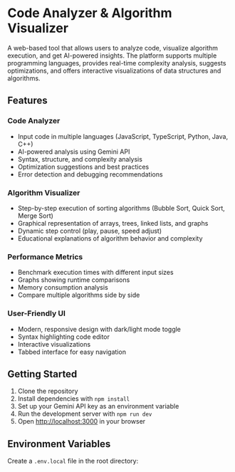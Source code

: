 # Code Analyzer & Algorithm Visualizer    
       
A web-based tool that allows users to analyze code, visualize algorithm execution, and get AI-powered insights. The platform supports multiple programming languages, provides real-time complexity analysis, suggests optimizations, and offers interactive visualizations of data structures and algorithms.    

## Features   
   
### Code Analyzer 
- Input code in multiple languages (JavaScript, TypeScript, Python, Java, C++)
- AI-powered analysis using Gemini API  
- Syntax, structure, and complexity analysis 
- Optimization suggestions and best practices
- Error detection and debugging recommendations

### Algorithm Visualizer
- Step-by-step execution of sorting algorithms (Bubble Sort, Quick Sort, Merge Sort) 
- Graphical representation of arrays, trees, linked lists, and graphs
- Dynamic step control (play, pause, speed adjust)
- Educational explanations of algorithm behavior and complexity

### Performance Metrics 
- Benchmark execution times with different input sizes
- Graphs showing runtime comparisons
- Memory consumption analysis
- Compare multiple algorithms side by side

### User-Friendly UI 
- Modern, responsive design with dark/light mode toggle
- Syntax highlighting code editor
- Interactive visualizations
- Tabbed interface for easy navigation

## Getting Started

1. Clone the repository
2. Install dependencies with `npm install`
3. Set up your Gemini API key as an environment variable
4. Run the development server with `npm run dev`
5. Open [http://localhost:3000](http://localhost:3000) in your browser

## Environment Variables

Create a `.env.local` file in the root directory:

